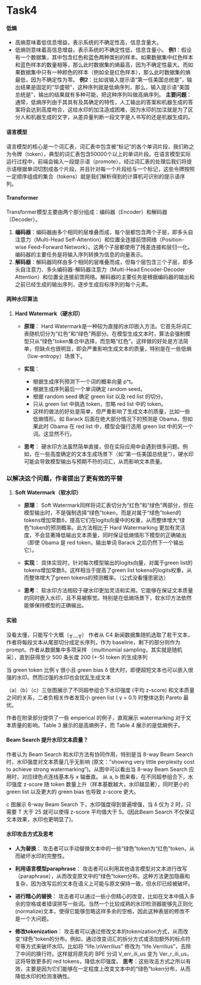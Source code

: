 # Task4
#### 低熵
* 高熵意味着低信息增益，表示系统的不确定性高，信息含量大。
* 低熵则意味着高信息增益，表示系统的不确定性低，信息含量小。
 **例1**：假设有一个数据集，其中包含红色和蓝色两种类别的样本。如果数据集中红色样本和蓝色样本的数量相等，那么此时数据集的熵最高，因为不确定性最大。而如果数据集中只有一种颜色的样本（例如全是红色样本），那么此时数据集的熵最低，因为不确定性为零。
 **例2**：比如说输入提示语“第一任美国总统是”，输出结果是固定的“华盛顿”，这种序列就是低熵序列，那么，输入提示语“美国总统是”，输出的结果就有多种可能，把这种序列叫做高熵序列。
**主要问题**：通常，低熵序列由于其具有及其确定的特性，人工输出的答案和机器生成的答案将会达到高度吻合，这给水印的加注造成困难，因为水印的加注就是为了区分人和机器生成的文字，从差异量判断一段文字是人书写的还是机器生成的。
#### 语言模型
语言模型的核心是一个词汇表，词汇表中包含被“标记”的各个单词片段，我们称之为令牌（token），典型的词汇表包含50000个以上的单词片段。在语言模型实际运行过程中，前端会输入一段提示语（promote），经过词汇表的处理后我们将提示语根据单词切割成各个片段，并且针对每一个片段给与一个标记，这些令牌按照一定顺序组成的集合（tokens）就是我们解析得到的计算机可识别的提示语序列。

#### Transformer
Transformer模型主要由两个部分组成：编码器（Encoder）和解码器（Decoder）。

1. **编码器**：编码器由多个相同的层堆叠而成，每个层都包含两个子层，即多头自注意力（Multi-Head Self-Attention）和位置全连接前馈网络（Position-wise Feed-Forward Network）。这两个子层都使用了残差连接和层归一化。编码器的主要任务是将输入序列转换为信息的向量表示。
2. **解码器**：解码器同样由多个相同的层堆叠而成，但每个层包含三个子层，即多头自注意力、多头编码器-解码器注意力（Multi-Head Encoder-Decoder Attention）和位置全连接前馈网络。解码器的主要任务是根据编码器的输出和之前已经生成的输出序列，逐步生成目标序列的每个元素。

#### 两种水印算法

1. **Hard Watermark（硬水印）**

   - **原理**：
     Hard Watermark是一种较为直接的水印嵌入方法。它首先将词汇表随机切分为“红色”和“绿色”两部分。在模型生成文本时，算法会强制模型只从“绿色”token集合中选择，而忽略“红色”。这样做的好处是方法简单，但缺点也很明显，即会严重影响生成文本的质量，特别是在一些低熵（low-entropy）场景下。

   - **实现**：
     - 根据生成序列预测下一个词的概率向量 p^t。
     - 根据生成序列最后一个单词确定 random seed。
     - 根据 random seed 确定 green list 以及 red list 的切分。
     - 只从 green list 中挑选 token，忽略 red list 中的 token。
     - 这样的做法的好处是简单，但严重影响了生成文本的质量，比如一些低熵情形。如 Barack 后面在绝大部分情况下的预测是 Obama，但如果此时 Obama 在 red list 中，模型会强行选用 green list 中的另一个词。这显然不行。

   - **思考**：
     硬水印方法虽然简单直接，但在实际应用中会遇到很多问题。例如，在一些高度确定的文本生成场景下（如“第一任美国总统是”），硬水印可能会导致模型输出与预期不符的词汇，从而影响文本质量。
 ### **以解决这个问题，作者提出了更有效的平替**
 
1. **Soft Watermark（软水印）**

   - **原理**：
     Soft Watermark同样将词汇表切分为“红色”和“绿色”两部分，但在模型输出时，不是强制选择“绿色”token，而是对属于“绿色”token的tokens增加常数δ，提高它们在logits向量中的权重，从而整体增大“绿色”token的预测概率。此方法相比于 Hard Watermarking 更加有灵活度，不会显著降低输出文本质量，同时保证低熵情形下模型的正确输出 （即使 Obama 是 red token，输出单词 Barack 之后仍然下一个输出它）。

   - **实现**：
     具体实现时，针对每次模型输出的logits向量，对属于green list的tokens增加常数δ。这样相当于提高了green list tokens的logits权重，从而整体增大了green tokens的预测概率。（公式没看懂思密达）

   - **思考**：
     软水印方法相较于硬水印更加灵活和实用。它能够在保证文本质量的同时嵌入水印，且不易被察觉。特别是在低熵场景下，软水印方法依然能够保持模型的正确输出。
#### 实验
没看太懂，只能写个大概（╥﹏╥）
作者从 C4 新闻数据集随机选取了若干文本，作者将每段文本从尾部切分成定长序列，作为 baseline，剩下的部分则作为 prompt。作者从数据集中多项采样 （multinomial sampling，其实就是随机采），直到获得至少 500 条长度 200 (+-5) token 的生成序列

当 green token 比例 γ 很小且 green bias δ 很大时，即便超短文本也可以嵌入很强的水印。然而过强的水印也会扰乱生成文本

（a）（b）（c）三张图展示了不同超参组合下水印强度 (平均 z-score) 和文本质量之间的关系，二者负相关作者发现小 green list ( γ = 0.1) 时整体达到 Pareto 最优。

作者在附录部分提供了一些 emperical 的例子，直观展示 watermarking 对于文本质量的影响。Table 3 展示的是高熵例子，而 Table 4 展示的是低熵例子。

#### Beam Search 提升水印文本质量？
作者认为 Beam Search 和水印方法有协同作用，特别是当 8-way Beam Search 时，水印强度对文本质量几乎无影响 (原文：”showing very little perplexity cost to achieve strong watermarking”)。从图中可以看出当 8-way Beam Search 应用时，对应绿色点连线基本与 x 轴垂直。
从 a, b 图来看，在不同超参组合下，水印强度 z-score 随 token 数量上升（样本基数越大，水印越显著），同时更小的 green list 以及更大的 green bias 也导致 z-score 更大。

c 图展示 8-way Beam Search 下，水印强度得到普遍增强，当 δ  仅为 2 时，只需要 T 大于 25 就可以使得 z-score 平均值大于 5。(因此Beam Search 不仅保证文本效果，水印也更明显了)。
#### 水印攻击方式及思考

- **人为替换**：
  攻击者可以手动替换文本中的一些“绿色”token为“红色”token，从而破坏水印的完整性。

- **利用语言模型paraphrase**：
  攻击者可以利用其他语言模型对文本进行改写（paraphrase），从而改变原文中的“绿色”token分布。这种方法更加隐蔽和复杂，因为改写后的文本在语义上可能与原文保持一致，但水印已经被破坏。

- **进行精心的替换**：
  攻击者可以通过一些小但精心的改变，比如在文本中插入多余的空格或者错误拼写一些词。当然一个比较成熟的水印检测器能够先正则化(normalize)文本，使得它能够忽略这样多余的空格，因此这种表层的修改不是一个大问题。

- **修改tokenization**：
  攻击者可以通过修改文本的tokenization方式，从而改变“绿色”token的分布。例如，通过改变词汇的拆分方式或添加额外的标点符号等方式来破坏水印。比如将 “life.\nVerrilius” 修改为 “life.Verrilius”，去除了中间的换行符。这样就将原先的 BPE 分词 V_err_ili_us 变为 Ver_r_ili_us，这将导致更多的 red tokens，降低水印强度。
**思考**：这些攻击方式之所以有效，主要是因为它们能够在一定程度上改变文本中的“绿色”token分布，从而降低水印的检测准确性。